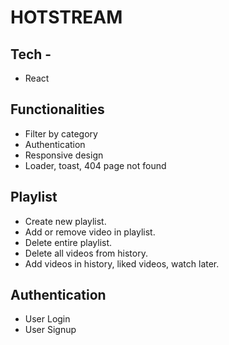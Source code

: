 # HOTSTREAM

## Tech -
* React 

## Functionalities 
 
* Filter by category
* Authentication
* Responsive design
* Loader, toast, 404 page not found 

## Playlist

* Create new playlist.
* Add or remove video in playlist.
* Delete entire playlist.
* Delete all videos from history.
* Add videos in history, liked videos, watch later.


## Authentication

* User Login
* User Signup


